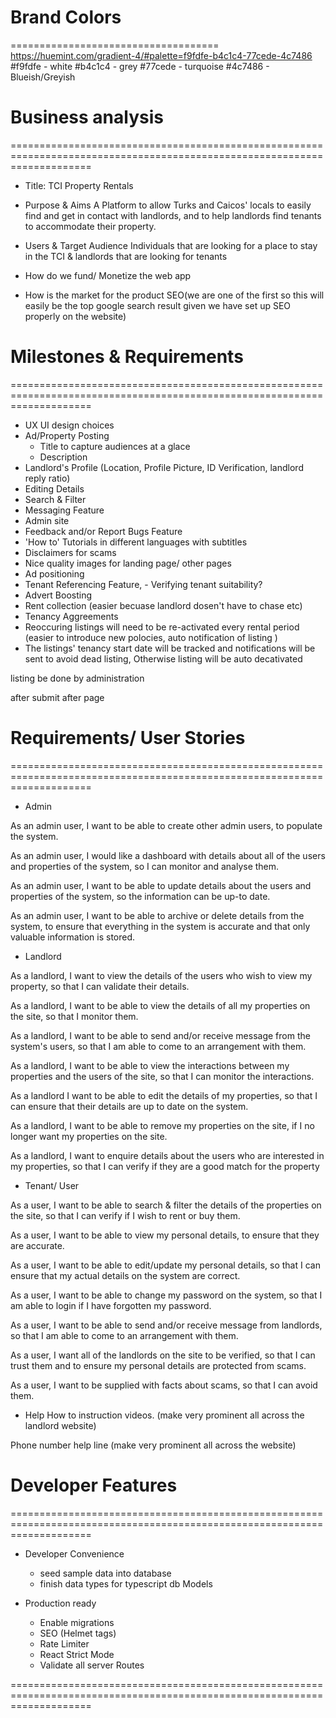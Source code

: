 # Brand Colors
====================================
https://huemint.com/gradient-4/#palette=f9fdfe-b4c1c4-77cede-4c7486
#f9fdfe   - white
#b4c1c4  - grey
#77cede  - turquoise
#4c7486  - Blueish/Greyish

# Business analysis
==========================================================================================================================
* Title:
  TCI Property Rentals

* Purpose & Aims
  A Platform to allow Turks and Caicos' locals to easily find and get in contact with landlords, and to help landlords find tenants to accommodate their property.

* Users & Target Audience
  Individuals that are looking for a place to stay in the TCI & landlords that are looking for tenants

* How do we fund/ Monetize the web app

* How is the market for the product
  SEO(we are one of the first so this will easily be the top google search result given we have set up SEO properly on the website)
    

# Milestones & Requirements
==========================================================================================================================
- UX UI design choices
- Ad/Property Posting
    * Title to capture audiences at a glace
    * Description
- Landlord's Profile (Location, Profile Picture, ID Verification, landlord reply ratio)
- Editing Details
- Search & Filter
- Messaging Feature
- Admin site
- Feedback and/or Report Bugs Feature
- 'How to' Tutorials in different languages with subtitles 
- Disclaimers for scams 
- Nice quality images for landing page/ other pages
- Ad positioning
- Tenant Referencing Feature, - Verifying tenant suitability?
- Advert Boosting
- Rent collection (easier becuase landlord dosen't have to chase etc)
- Tenancy Aggreements
- Reoccuring listings will need to be re-activated every rental period (easier to introduce new polocies, auto notification of listing )
- The listings' tenancy start date will be tracked and notifications will be sent to avoid dead listing, Otherwise listing will be auto decativated

listing be done by administration

after submit after page

# Requirements/ User Stories
==========================================================================================================================
* Admin

As an admin user, I want to be able to create other admin users, to populate the system.

As an admin user, I would like a dashboard with details about all of the users and properties of the system, so I can monitor and analyse them.

As an admin user, I want to be able to update details about the users and properties of the system, so the information can be up-to date.

As an admin user, I want to be able to archive or delete details from the system, to ensure that everything in the system 
is accurate and that only valuable information is stored.


* Landlord

As a landlord, I want to view the details of the users who wish to view my property, so that I can validate their details.

As a landlord, I want to be able to view the details of all my properties on the site, so that I monitor them.

As a landlord, I want to be able to send and/or receive message from the system's users, so that I am able to come to an arrangement with them.

As a landlord, I want to be able to view the interactions between my properties and the users of the site, so that I can monitor the interactions.

As a landlord I want to be able to edit the details of my properties, so that I can ensure that their details are up to date on the system. 

As a landlord, I want to be able to remove my properties on the site, if I no longer want my properties on the site. 

As a landlord, I want to enquire details about the users who are interested in my properties, so that I can verify if they are a good match for the property


* Tenant/ User

As a user, I want to be able to search & filter the details of the properties on the site, so that I can verify if I wish to rent or buy them.

As a user, I want to be able to view my personal details, to ensure that they are accurate.

As a user, I want to be able to edit/update my personal details, so that I can ensure that my actual details on the system are correct.

As a user, I want to be able to change my password on the system, so that I am able to login if I have forgotten my password.

As a user, I want to be able to send and/or receive message from landlords, so that I am able to come to an arrangement with them.

As a user, I want all of the landlords on the site to be verified, so that I can trust them and to ensure my personal details are protected from scams. 

As a user, I want to be supplied with facts about scams, so that I can avoid them.

* Help
How to instruction videos. (make very prominent all across the landlord website)

Phone number help line (make very prominent all across the website)

# Developer Features
==========================================================================================================================
- Developer Convenience
    * seed sample data into database
    * finish data types for typescript db Models

- Production ready
    * Enable migrations
    * SEO (Helmet tags)
    * Rate Limiter
    * React Strict Mode
    * Validate all server Routes

==========================================================================================================================
